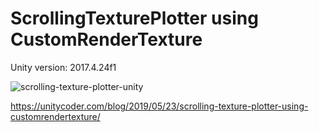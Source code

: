 # ScrollingTexturePlotter using CustomRenderTexture

Unity version: 2017.4.24f1

![scrolling-texture-plotter-unity](https://user-images.githubusercontent.com/5438317/58197309-a1255480-7cd4-11e9-875c-e01cb67fd549.gif)

https://unitycoder.com/blog/2019/05/23/scrolling-texture-plotter-using-customrendertexture/

